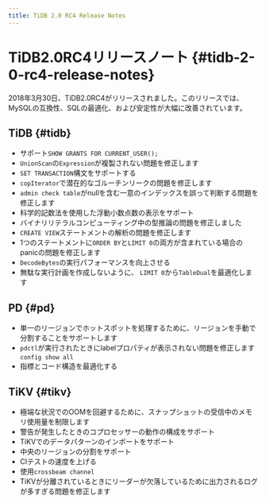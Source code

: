 ```yaml
---
title: TiDB 2.0 RC4 Release Notes
---
```


# TiDB2.0RC4リリースノート {#tidb-2-0-rc4-release-notes}

2018年3月30日、TiDB2.0RC4がリリースされました。このリリースでは、MySQLの互換性、SQLの最適化、および安定性が大幅に改善されています。

## TiDB {#tidb}

-   サポート`SHOW GRANTS FOR CURRENT_USER();`
-   `UnionScan`の`Expression`が複製されない問題を修正します
-   `SET TRANSACTION`構文をサポートする
-   `copIterator`で潜在的なゴルーチンリークの問題を修正します
-   `admin check table`がnullを含む一意のインデックスを誤って判断する問題を修正します
-   科学的記数法を使用した浮動小数点数の表示をサポート
-   バイナリリテラルコンピューティング中の型推論の問題を修正しました
-   `CREATE VIEW`ステートメントの解析の問題を修正します
-   1つのステートメントに`ORDER BY`と`LIMIT 0`の両方が含まれている場合のpanicの問題を修正します
-   `DecodeBytes`の実行パフォーマンスを向上させる
-   無駄な実行計画を作成しないように、 `LIMIT 0`から`TableDual`を最適化します

## PD {#pd}

-   単一のリージョンでホットスポットを処理するために、リージョンを手動で分割することをサポートします
-   `pdctl`が実行されたときにlabelプロパティが表示されない問題を修正します`config show all`
-   指標とコード構造を最適化する

## TiKV {#tikv}

-   極端な状況でのOOMを回避するために、スナップショットの受信中のメモリ使用量を制限します
-   警告が発生したときのコプロセッサーの動作の構成をサポート
-   TiKVでのデータパターンのインポートをサポート
-   中央のリージョンの分割をサポート
-   CIテストの速度を上げる
-   使用`crossbeam channel`
-   TiKVが分離されているときにリーダーが欠落しているために出力されるログが多すぎる問題を修正します
